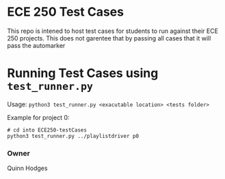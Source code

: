 # ECE 250 Test Cases
This repo is intened to host test cases for students to run against their ECE 250 projects. This does not garentee that by passing
all cases that it will pass the automarker

# Running Test Cases using `test_runner.py`

Usage: `python3 test_runner.py <exacutable location> <tests folder>`

Example for project 0:

```
# cd into ECE250-testCases
python3 test_runner.py ../playlistdriver p0
```


### Owner
Quinn Hodges
